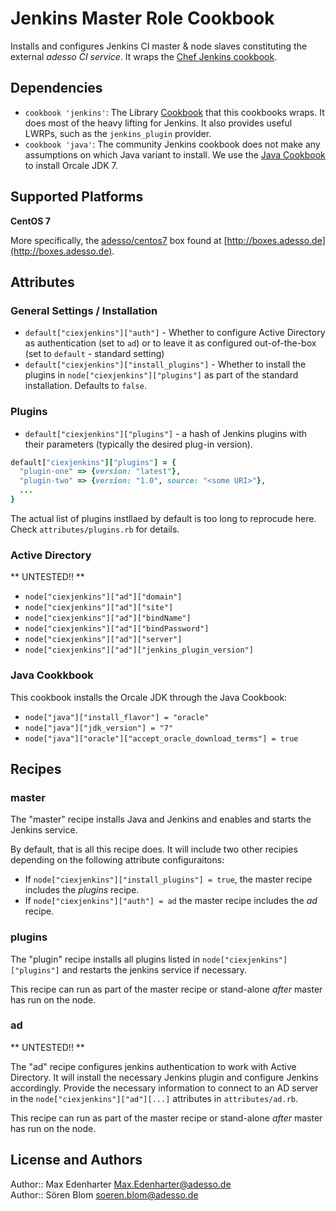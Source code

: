 # Jenkins Master Role Cookbook

Installs and configures Jenkins CI master & node slaves constituting the external _adesso CI service_. It wraps the [Chef Jenkins cookbook](https://supermarket.chef.io/cookbooks/java).

## Dependencies

 - `cookbook 'jenkins'`: The Library [Cookbook](https://supermarket.chef.io/cookbooks/java) that this cookbooks wraps. It does most of the heavy lifting for Jenkins. It also provides useful LWRPs, such as the `jenkins_plugin` provider.
 - `cookbook 'java'`: The community Jenkins cookbook does not make any assumptions on which Java variant to install. We use the [Java Cookbook](https://supermarket.chef.io/cookbooks/java) to install Orcale JDK 7.

## Supported Platforms

**CentOS 7**

 More specifically, the [adesso/centos7](http://box.adesso.de/centos7.json) box found at [http://boxes.adesso.de](http://boxes.adesso.de).

## Attributes

### General Settings / Installation

 - `default["ciexjenkins"]["auth"]` - Whether to configure Active Directory as authentication (set to `ad`) or to leave it as configured out-of-the-box (set to `default` - standard setting)
 - `default["ciexjenkins"]["install_plugins"]` - Whether to install the plugins in `node["ciexjenkins"]["plugins"]` as part of the standard installation. Defaults to `false`.

### Plugins

 - `default["ciexjenkins"]["plugins"]` - a hash of Jenkins plugins with their parameters (typically the desired plug-in version).

 ```ruby
 default["ciexjenkins"]["plugins"] = {
   "plugin-one" => {version: "latest"},
   "plugin-two" => {version: "1.0", source: "<some URI>"},
   ...
 }
 ```
 The actual list of plugins instllaed by default is too long to reprocude here. Check `attributes/plugins.rb` for details.

### Active Directory

** UNTESTED!! **

 - `node["ciexjenkins"]["ad"]["domain"]`
 - `node["ciexjenkins"]["ad"]["site"]`
 - `node["ciexjenkins"]["ad"]["bindName"]`
 - `node["ciexjenkins"]["ad"]["bindPassword"]`
 - `node["ciexjenkins"]["ad"]["server"]`
 - `node["ciexjenkins"]["ad"]["jenkins_plugin_version"]`

### Java Cookkbook

This cookbook installs the Orcale JDK through the Java Cookbook:

 - `node["java"]["install_flavor"] = "oracle"`
 - `node["java"]["jdk_version"] = "7"`
 - `node["java"]["oracle"]["accept_oracle_download_terms"] = true`

## Recipes

### master

The "master" recipe installs Java and Jenkins and enables and starts the Jenkins service.

By default, that is all this recipe does. It will include two other recipies depending on the following attribute configuraitons:

 - If `node["ciexjenkins"]["install_plugins"] = true`, the master recipe includes the _plugins_ recipe.
 - If `node["ciexjenkins"]["auth"] = ad` the master recipe includes the _ad_ recipe.

### plugins

The "plugin" recipe installs all plugins listed in `node["ciexjenkins"]["plugins"]` and restarts the jenkins service if necessary.

This recipe can run as part of the master recipe or stand-alone _after_ master has run on the node.

### ad

** UNTESTED!! **

The "ad" recipe configures jenkins authentication to work with Active Directory. It will install the necessary Jenkins plugin and configure Jenkins accordingly. Provide the necessary information to connect to an AD server in the `node["ciexjenkins"]["ad"][...]` attributes in `attributes/ad.rb`.

This recipe can run as part of the master recipe or stand-alone _after_ master has run on the node.

## License and Authors

Author:: Max Edenharter <Max.Edenharter@adesso.de><br/>
Author:: Sören Blom <soeren.blom@adesso.de>
